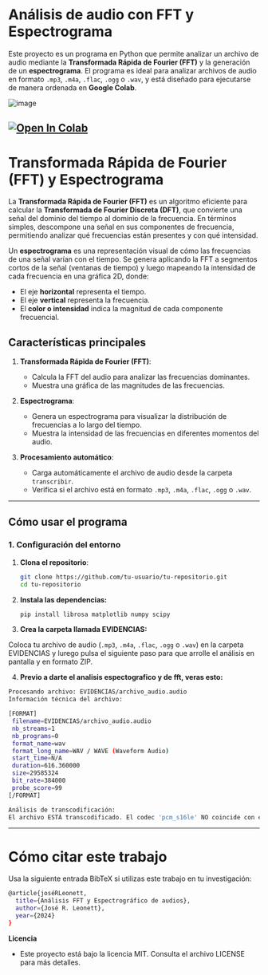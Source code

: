 # **Análisis de audio con FFT y Espectrograma**

Este proyecto es un programa en Python que permite analizar un archivo de audio mediante la **Transformada Rápida de Fourier (FFT)** y la generación de un **espectrograma**. El programa es ideal para analizar archivos de audio en formato  `.mp3`, `.m4a`, `.flac`, `.ogg` o `.wav`, y está diseñado para ejecutarse de manera ordenada en **Google Colab**.

![image](https://drive.google.com/uc?export=view&id=1-4nfcJj0xPyVQ82EkxGZbPWw6L2Vy44o)

[![Open In Colab](https://colab.research.google.com/assets/colab-badge.svg)](https://colab.research.google.com/drive/1lm9JrLej9Hl1wmHz5W-hrKvel5DmXF11#scrollTo=_JQu9bGiVt75)
---
# Transformada Rápida de Fourier (FFT) y Espectrograma

La **Transformada Rápida de Fourier (FFT)** es un algoritmo eficiente para calcular la **Transformada de Fourier Discreta (DFT)**, que convierte una señal del dominio del tiempo al dominio de la frecuencia. En términos simples, descompone una señal en sus componentes de frecuencia, permitiendo analizar qué frecuencias están presentes y con qué intensidad.

Un **espectrograma** es una representación visual de cómo las frecuencias de una señal varían con el tiempo. Se genera aplicando la FFT a segmentos cortos de la señal (ventanas de tiempo) y luego mapeando la intensidad de cada frecuencia en una gráfica 2D, donde:

- El eje **horizontal** representa el tiempo.
- El eje **vertical** representa la frecuencia.
- El **color o intensidad** indica la magnitud de cada componente frecuencial.

## **Características principales**

1. **Transformada Rápida de Fourier (FFT)**:
   - Calcula la FFT del audio para analizar las frecuencias dominantes.
   - Muestra una gráfica de las magnitudes de las frecuencias.

2. **Espectrograma**:
   - Genera un espectrograma para visualizar la distribución de frecuencias a lo largo del tiempo.
   - Muestra la intensidad de las frecuencias en diferentes momentos del audio.

3. **Procesamiento automático**:
   - Carga automáticamente el archivo de audio desde la carpeta `transcribir`.
   - Verifica si el archivo está en formato `.mp3`, `.m4a`, `.flac`, `.ogg` o `.wav`.

---

## **Cómo usar el programa**

### **1. Configuración del entorno**

1. **Clona el repositorio**:
   ```bash
   git clone https://github.com/tu-usuario/tu-repositorio.git
   cd tu-repositorio

2. **Instala las dependencias:**
   ```bash
   pip install librosa matplotlib numpy scipy

3. **Crea la carpeta llamada EVIDENCIAS:**

Coloca tu archivo de audio (`.mp3`, `.m4a`, `.flac`, `.ogg` o `.wav`) en la carpeta EVIDENCIAS y lurego pulsa el siguiente paso para que arrolle el análisis en pantalla y en formato ZIP.

4. **Previo a darte el analisis espectografico y de fft, veras esto:**
  ```bash
  Procesando archivo: EVIDENCIAS/archivo_audio.audio
  Información técnica del archivo:

  [FORMAT]
   filename=EVIDENCIAS/archivo_audio.audio
   nb_streams=1
   nb_programs=0
   format_name=wav
   format_long_name=WAV / WAVE (Waveform Audio)
   start_time=N/A
   duration=616.360000
   size=29585324
   bit_rate=384000
   probe_score=99
  [/FORMAT]

  Análisis de transcodificación:
  El archivo ESTÁ transcodificado. El codec 'pcm_s16le' NO coincide con el formato 'wav'.
  ```
---
# Cómo citar este trabajo
Usa la siguiente entrada BibTeX si utilizas este trabajo en tu investigación:
```bash
@article{joséRLeonett,
  title={Análisis FFT y Espectrográfico de audios},
  author={José R. Leonett},
  year={2024}
}
```

**Licencia**
- Este proyecto está bajo la licencia MIT. Consulta el archivo LICENSE para más detalles.
